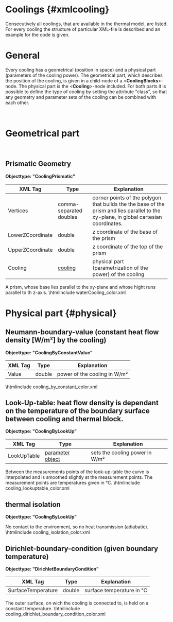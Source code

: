 Coolings     {#xmlcooling}
===================

Consecutively all coolings, that are available in the thermal model, are listed.
For every cooling the structure of particular XML-file is described and an example for the code is given.
<br/>

General
=========
Every cooling has a geometrical (position in space) and a physical part (parameters of the cooling power).
The geometrical part, which describes the position of the cooling, is given in a child-node of a <**CoolingBlocks**>-node.
The physical part is the <**Cooling**>-node included.
For both parts it is possible to define the type of cooling by setting the attribute "class", so that any geometry and parameter sets of the cooling can be combined with each other.

<br/>

Geometrical part
==========

<br/>

Prismatic Geometry
----------

__Objecttype: "CoolingPrismatic"__

XML Tag                  | Type                                | Explanation
-------------------------|-------------------------------------|----------------------------
Vertices                 | comma-separated doubles             | corner points of the polygon that builds the the base of the prism and lies parallel to the xy-plane, in global cartesian coordinates.
LowerZCoordinate         | double                              | z coordinate of the base of the prism
UpperZCoordinate         | double                              | z coordinate of the top of the prism
Cooling                  | [cooling](#physical)                | physical part (parametrization of the power) of the cooling

A prism, whose base lies parallel to the xy-plane and whose hight runs parallel to th z-axis.
\htmlinclude waterCooling_color.xml

Physical part {#physical}
==========

Neumann-boundary-value (constant heat flow density [W/m²] by the cooling)
----------

__Objecttype: "CoolingByConstantValue"__

XML Tag                  | Type                                | Explanation
-------------------------|-------------------------------------|----------------------------
Value                    | double                              | power of the cooling in W/m²

\htmlinclude cooling_by_constant_color.xml

Look-Up-table: heat flow density is dependant on the temperature of the boundary surface between cooling and thermal block.
----------

__Objecttype: "CoolingByLookUp"__

XML Tag                  | Type                                | Explanation
-------------------------|-------------------------------------|----------------------------
LookUpTable              | [parameter object](xmlobject.html)  | sets the cooling power in W/m²

Between the measurements points of the look-up-table the curve is interpolated and is smoothed slightly at the measurement points. The measurement points are temperatures given in °C.
\htmlinclude cooling_lookuptable_color.xml

thermal isolation
----------

__Objecttype: "CoolingByLookUp"__

No contact to the environment, so no heat transmission (adiabatic).
\htmlinclude cooling_isolation_color.xml


Dirichlet-boundary-condition (given boundary temperature)
----------

__Objecttype: "DirichletBoundaryCondition"__

XML Tag                  | Type                                | Explanation
-------------------------|-------------------------------------|----------------------------
SurfaceTemperature       | double                              | surface temperature in °C

The outer surface, on wich the cooling is connected to, is held on a constant temperature.
\htmlinclude cooling_dirichlet_boundary_condition_color.xml
